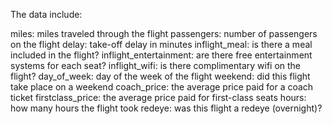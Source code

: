 The data include:

miles: miles traveled through the flight
passengers: number of passengers on the flight
delay: take-off delay in minutes
inflight_meal: is there a meal included in the flight?
inflight_entertainment: are there free entertainment systems for each seat?
inflight_wifi: is there complimentary wifi on the flight?
day_of_week: day of the week of the flight
weekend: did this flight take place on a weekend
coach_price: the average price paid for a coach ticket
firstclass_price: the average price paid for first-class seats
hours: how many hours the flight took
redeye: was this flight a redeye (overnight)?
